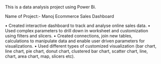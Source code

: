This is a data analysis project using Power Bi.

Name of Project:- Manoj Ecommerce Sales Dashboard

• Created interactive dashboard to track and analyse online sales data.
• Used complex parameters to drill down in worksheet and customization using filters and slicers.
• Created connections, join new tables, calculations to manipulate data and enable user driven parameters for visualizations.
• Used different types of customized visualization (bar chart, line chart, pie chart, donut chart, clustered bar chart, scatter chart, line, chart, area chart, map, slicers etc).
